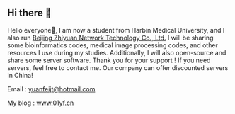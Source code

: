 ## Hi there 👋
Hello everyone👋, I am now a student from Harbin Medical University, and I also run [Beijing Zhiyuan Network Technology Co., Ltd.](https://www.90yf.com/) I will be sharing some bioinformatics codes, medical image processing codes, and other resources I use during my studies. Additionally, I will also open-source and share some server software. Thank you for your support ! If you need servers, feel free to contact me. Our company can offer discounted servers in China!

Email : yuanfeijt@hotmail.com

My blog : www.01yf.cn
<!--
**yuanfeijt/yuanfeijt** is a ✨ _special_ ✨ repository because its `README.md` (this file) appears on your GitHub profile.

Here are some ideas to get you started:

- 🔭 I’m currently working on ...
- 🌱 I’m currently learning ...
- 👯 I’m looking to collaborate on ...
- 🤔 I’m looking for help with ...
- 💬 Ask me about ...
- 📫 How to reach me: ...
- 😄 Pronouns: ...
- ⚡ Fun fact: ...
-->
